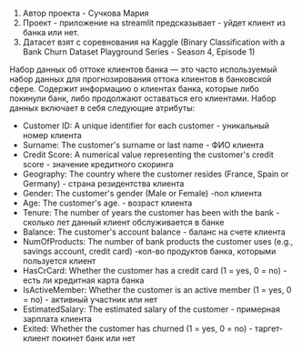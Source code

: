 1) Автор проекта - Сучкова Мария
2) Проект - приложение на streamlit предсказывает - уйдет клиент из банка или нет.
3) Датасет взят с соревнования на Kaggle (Binary Classification with a Bank Churn Dataset
Playground Series - Season 4, Episode 1)

Набор данных об оттоке клиентов банка — это часто используемый набор данных для прогнозирования оттока клиентов в банковской сфере. Содержит информацию о клиентах банка, которые либо покинули банк, либо продолжают оставаться его клиентами. 
Набор данных включает в себя следующие атрибуты:

- Customer ID: A unique identifier for each customer - уникальный номер клиента
- Surname: The customer's surname or last name - ФИО клиента
- Credit Score: A numerical value representing the customer's credit score - значение кредитного скоринга
- Geography: The country where the customer resides (France, Spain or Germany) - страна резидентства клиента
- Gender: The customer's gender (Male or Female) -пол клиента
- Age: The customer's age. - возраст клиента
- Tenure: The number of years the customer has been with the bank - сколько лет данный клиент обслуживается в банке
- Balance: The customer's account balance - баланс на счете клиента
- NumOfProducts: The number of bank products the customer uses (e.g., savings account, credit card) -кол-во продуктов банка, которыми пользуется клиент
- HasCrCard: Whether the customer has a credit card (1 = yes, 0 = no) - есть ли кредитная карта банка
- IsActiveMember: Whether the customer is an active member (1 = yes, 0 = no) - активный участник или нет
- EstimatedSalary: The estimated salary of the customer - примерная зарплата клиента
- Exited: Whether the customer has churned (1 = yes, 0 = no) - таргет- клиент покинет банк или нет

